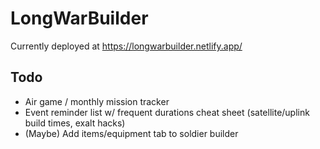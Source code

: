 # LongWarBuilder
Currently deployed at https://longwarbuilder.netlify.app/

## Todo
- Air game / monthly mission tracker
- Event reminder list w/ frequent durations cheat sheet (satellite/uplink build times, exalt hacks)
- (Maybe) Add items/equipment tab to soldier builder

